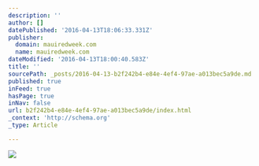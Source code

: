 ```yaml
---
description: ''
author: []
datePublished: '2016-04-13T18:06:33.331Z'
publisher:
  domain: mauiredweek.com
  name: mauiredweek.com
dateModified: '2016-04-13T18:00:40.583Z'
title: ''
sourcePath: _posts/2016-04-13-b2f242b4-e84e-4ef4-97ae-a013bec5a9de.md
published: true
inFeed: true
hasPage: true
inNav: false
url: b2f242b4-e84e-4ef4-97ae-a013bec5a9de/index.html
_context: 'http://schema.org'
_type: Article

---
```

![](http://mauiredweek.com/uploads/3/4/4/7/34477126/2151995_orig.jpg)